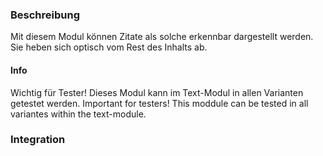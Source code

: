 ### Beschreibung
Mit diesem Modul können Zitate als solche erkennbar dargestellt werden. Sie heben sich optisch vom Rest des Inhalts ab.

#### Info
Wichtig für Tester! Dieses Modul kann im Text-Modul in allen Varianten getestet werden.
Important for testers! This moddule can be tested in all variantes within the text-module.

### Integration
